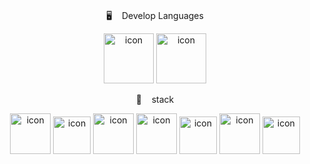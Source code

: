 <!--
**yjin-01/yjin-01** is a ✨ _special_ ✨ repository because its `README.md` (this file) appears on your GitHub profile.

Here are some ideas to get you started:

- 🔭 I’m currently working on ...
- 🌱 I’m currently learning ...
- 👯 I’m looking to collaborate on ...
- 🤔 I’m looking for help with ...
- 💬 Ask me about ...
- 📫 How to reach me: ...
- 😄 Pronouns: ...
- ⚡ Fun fact: ...
-->

<br>
<p align="center">
🖥&nbsp&nbsp&nbsp Develop Languages
</p>

<p align="center">
<img alt= "icon" wide="80" height="80" src ="https://techstack-generator.vercel.app/js-icon.svg">
<img alt= "icon" wide="80" height="80" src ="https://techstack-generator.vercel.app/ts-icon.svg">
</p>
  
<p align="center">
 🔎&nbsp &nbsp stack
 </p>
 
<p align="center">
<img alt= "icon" wide="65" height="65" src ="https://techstack-generator.vercel.app/mysql-icon.svg">
<img alt= "icon" wide="60" height="60" src ="https://symbols.getvecta.com/stencil_89/37_nestjs-icon.a67daec196.svg">
<img alt= "icon" wide="65" height="65" src ="https://techstack-generator.vercel.app/graphql-icon.svg">
<img alt= "icon" wide="65" height="65" src ="https://techstack-generator.vercel.app/docker-icon.svg">
<img alt= "icon" wide="60" height="60" src ="https://upload.wikimedia.org/wikipedia/commons/thumb/f/f9/Antu_mongodb.svg/512px-Antu_mongodb.svg.png?20160706123547">
<img alt= "icon" wide="65" height="65" src ="https://techstack-generator.vercel.app/restapi-icon.svg">
<img alt= "icon" wide="60" height="60" src ="https://techstack-generator.vercel.app/kubernetes-icon.svg">
</p>

</br>

